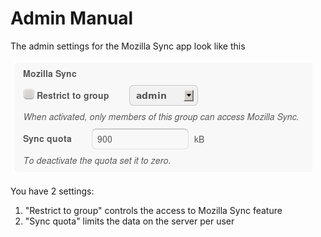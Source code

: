 Admin Manual
============

The admin settings for the Mozilla Sync app look like this

<a href="" target="_blank"><img src="imgs/SyncAdmin.png"/></a>

You have 2 settings:

1. "Restrict to group" controls the access to Mozilla Sync feature
2. "Sync quota" limits the data on the server per user
